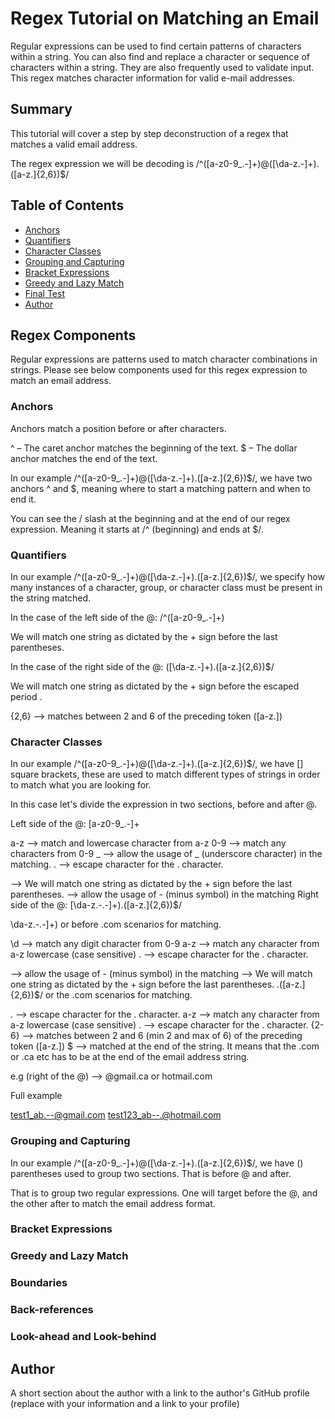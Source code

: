 # Regex Tutorial on Matching an Email

Regular expressions can be used to find certain patterns of characters within a string. You can also find and replace a character or sequence of characters within a string. They are also frequently used to validate input. This regex matches character information for valid e-mail addresses.

## Summary

This tutorial will cover a step by step deconstruction of a regex that matches a valid email address.

The regex expression we will be decoding is /^([a-z0-9_\.-]+)@([\da-z\.-]+)\.([a-z\.]{2,6})$/

## Table of Contents

- [Anchors](#anchors)
- [Quantifiers](#quantifiers)
- [Character Classes](#character-classes)
- [Grouping and Capturing](#grouping-and-capturing)
- [Bracket Expressions](#bracket-expressions)
- [Greedy and Lazy Match](#greedy-and-lazy-match)
- [Final Test](#Final-Test)
- [Author](#Author)

## Regex Components

Regular expressions are patterns used to match character combinations in strings. Please see below components used for this regex expression to match an email address.

### Anchors

Anchors match a position before or after characters.

^ – The caret anchor matches the beginning of the text. $ – The dollar anchor matches the end of the text.

In our example /^([a-z0-9_\.-]+)@([\da-z\.-]+)\.([a-z\.]{2,6})$/, we have two anchors ^ and $, meaning where to start a matching pattern and when to end it.

You can see the / slash at the beginning and at the end of our regex expression. Meaning it starts at /^ (beginning) and ends at $/.

### Quantifiers

In our example /^([a-z0-9_\.-]+)@([\da-z\.-]+)\.([a-z\.]{2,6})$/, we specify how many instances of a character, group, or character class must be present in the string matched.

In the case of the left side of the @: /^([a-z0-9_\.-]+)

We will match one string as dictated by the + sign before the last parentheses.

In the case of the right side of the @: ([\da-z\.-]+)\.([a-z\.]{2,6})$/

We will match one string as dictated by the + sign before the escaped period .

{2,6} --> matches between 2 and 6 of the preceding token ([a-z\.])

### Character Classes

In our example /^([a-z0-9_\.-]+)@([\da-z\.-]+)\.([a-z\.]{2,6})$/, we have [] square brackets, these are used to match different types of strings in order to match what you are looking for.

In this case let's divide the expression in two sections, before and after @.

Left side of the @: [a-z0-9_\.-]+

a-z --> match and lowercase character from a-z 0-9 --> match any characters from 0-9 _ --> allow the usage of _ (underscore character) in the matching. . --> escape character for the . character.

--> We will match one string as dictated by the + sign before the last parentheses.
--> allow the usage of - (minus symbol) in the matching
Right side of the @: [\da-z\.-\.-]+)\.([a-z\.]{2,6})$/

\da-z\.-\.-]+) or before .com scenarios for matching.

\d --> match any digit character from 0-9 a-z --> match any character from a-z lowercase (case sensitive) . --> escape character for the . character.

--> allow the usage of - (minus symbol) in the matching
--> We will match one string as dictated by the + sign before the last parentheses.
\.([a-z\.]{2,6})$/ or the .com scenarios for matching.

. --> escape character for the . character. a-z --> match any character from a-z lowercase (case sensitive) . --> escape character for the . character. {2-6} --> matches between 2 and 6 (min 2 and max of 6) of the preceding token ([a-z\.]) $ --> matched at the end of the string. It means that the .com or .ca etc has to be at the end of the email address string.

e.g (right of the @) --> @gmail.ca or hotmail.com

Full example

test1_ab.--@gmail.com test123_ab--.@hotmail.com

### Grouping and Capturing

In our example /^([a-z0-9_\.-]+)@([\da-z\.-]+)\.([a-z\.]{2,6})$/, we have () parentheses used to group two sections. That is before @ and after.

That is to group two regular expressions. One will target before the @, and the other after to match the email address format.

### Bracket Expressions

### Greedy and Lazy Match

### Boundaries

### Back-references

### Look-ahead and Look-behind

## Author

A short section about the author with a link to the author's GitHub profile (replace with your information and a link to your profile)
